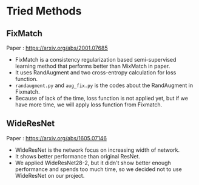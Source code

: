 # Tried Methods
## FixMatch
Paper : https://arxiv.org/abs/2001.07685
- FixMatch is a consistency regularization based semi-supervised learning method that performs better than MixMatch in paper.
- It uses RandAugment and two cross-entropy calculation for loss function.
- ```randaugment.py``` and ```aug_fix.py``` is the codes about the RandAugment in Fixmatch.
- Because of lack of the time, loss function is not applied yet, but if we have more time, we will apply loss function from Fixmatch.

## WideResNet
Paper : https://arxiv.org/abs/1605.07146
- WideResNet is the network focus on increasing width of network.
- It shows better performance than original ResNet.
- We applied WideResNet28-2, but it didn't show better enough performance and spends too much time, so we decided not to use WideResNet on our project.